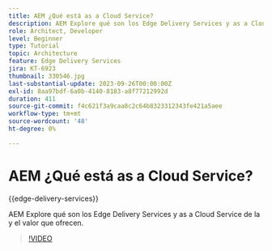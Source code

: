 ```yaml
---
title: AEM ¿Qué está as a Cloud Service?
description: AEM Explore qué son los Edge Delivery Services y as a Cloud Service de la y el valor que ofrecen.
role: Architect, Developer
level: Beginner
type: Tutorial
topic: Architecture
feature: Edge Delivery Services
jira: KT-6923
thumbnail: 330546.jpg
last-substantial-update: 2023-09-26T00:00:00Z
exl-id: 8aa97bdf-6a0b-4140-8183-a8f77212992d
duration: 411
source-git-commit: f4c621f3a9caa8c2c64b8323312343fe421a5aee
workflow-type: tm+mt
source-wordcount: '48'
ht-degree: 0%

---
```


# AEM ¿Qué está as a Cloud Service?

{{edge-delivery-services}}

AEM Explore qué son los Edge Delivery Services y as a Cloud Service de la y el valor que ofrecen.

>[!VIDEO](https://video.tv.adobe.com/v/330546?quality=12&learn=on)
